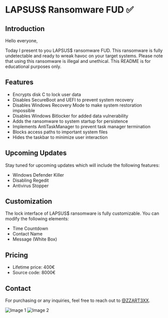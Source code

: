 # LAPSUS$ Ransomware FUD ✅

## Introduction
Hello everyone, 

Today I present to you LAPSUS$ ransomware FUD. This ransomware is fully undetectable and ready to wreak havoc on your target systems. Please note that using this ransomware is illegal and unethical. This README is for educational purposes only.

## Features
- Encrypts disk C to lock user data
- Disables SecureBoot and UEFI to prevent system recovery
- Disables Windows Recovery Mode to make system restoration impossible
- Disables Windows Bitlocker for added data vulnerability
- Adds the ransomware to system startup for persistence
- Implements AntiTaskManager to prevent task manager termination
- Blocks access paths to important system files
- Hides the taskbar to minimize user interaction

## Upcoming Updates
Stay tuned for upcoming updates which will include the following features:
- Windows Defender Killer
- Disabling Regedit
- Antivirus Stopper

## Customization
The lock interface of LAPSUS$ ransomware is fully customizable. You can modify the following elements:
- Time Countdown
- Contact Name
- Message (White Box)

## Pricing
- Lifetime price: 400€
- Source code: 8000€

## Contact
For purchasing or any inquiries, feel free to reach out to [@ZZART3XX](https://t.me/ZZART3XX).

![Image 1](https://imgur.com/a/ZmfbENw)
![Image 2](link_to_image_2)

